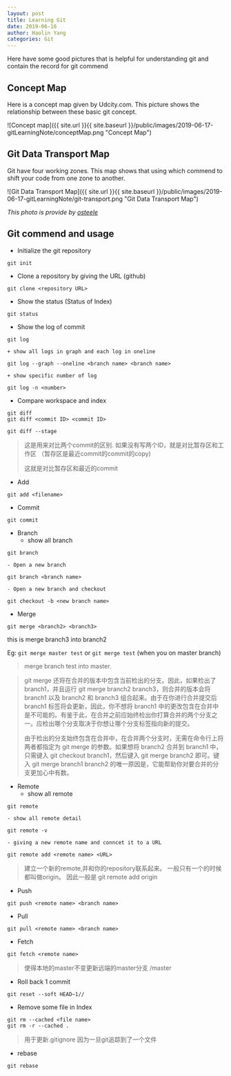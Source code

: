 ```yaml
---
layout: post
title: Learning Git
date: 2019-06-16
author: Haolin Yang
categories: Git
---
```


Here have some good pictures that is helpful for understanding git and contain the record for git commend

## Concept Map
Here is a concept map given by Udcity.com. This picture shows the relationship between these basic git concept. 

![Concept map]({{ site.url }}{{ site.baseurl }}/public/images/2019-06-17-gitLearningNote/conceptMap.png "Concept Map")

## Git Data Transport Map
Git have four working zones. This map shows that using which commend to shift your code from one zone to another.

![Git Data Transport Map]({{ site.url }}{{ site.baseurl }}/public/images/2019-06-17-gitLearningNote/git-transport.png "Git Data Transport Map")

*This photo is provide by [osteele](https://blog.osteele.com/2008/05/my-git-workflow/)*

## Git commend and usage
* Initialize the git repository
```
git init
```

* Clone a repository by giving the URL (github)
```
git clone <repository URL>
```

* Show the status (Status of Index)
```
git status
```

* Show the log of commit
```
git log
```
    + show all logs in graph and each log in oneline
```
git log --graph --oneline <branch name> <branch name>
```
    + show specific number of log
```
git log -n <number>
```

* Compare workspace and index
```
git diff
git diff <commit ID> <commit ID>
```
```
git diff --stage
```
>这是用来对比两个commit的区别.
>如果没有写两个ID，就是对比暂存区和工作区 （暂存区是最近commit的commit的copy)
>
>这就是对比暂存区和最近的commit

* Add 
```
git add <filename>
```

* Commit
```
git commit
```

* Branch
    - show all branch
```
git branch 
```
    - Open a new branch
```
git branch <branch name>
```
    - Open a new branch and checkout 
```
git checkout -b <new branch name>
```

* Merge
```
git merge <branch2> <branch3>
```

this is merge branch3 into branch2

Eg: `git merge master test` or `git merge test` (when you on master branch)

> merge branch test into master.

>git merge 还将在合并的版本中包含当前检出的分支。因此，如果检出了 branch1，并且运行 git merge branch2 branch3，则合并的版本会将 branch1 以及 branch2 和 branch3 组合起来。由于在你进行合并提交后 branch1 标签将会更新，因此，你不想将 branch1 中的更改包含在合并中是不可能的。有鉴于此，在合并之前应始终检出你打算合并的两个分支之一。应检出哪个分支取决于你想让哪个分支标签指向新的提交。
>
>由于检出的分支始终包含在合并中，在合并两个分支时，无需在命令行上将两者都指定为 git merge 的参数。如果想将 branch2 合并到 branch1 中，只需键入 git checkout branch1，然后键入 git merge branch2 即可。键入 git merge branch1 branch2 的唯一原因是，它能帮助你对要合并的分支更加心中有数。

* Remote
    - show all remote
```
git remote
```
    - show all remote detail
```
git remote -v
```
    - giving a new remote name and conncet it to a URL
```
git remote add <remote name> <URL>
```
>建立一个新的remote,并和你的repository联系起来。 一般只有一个的时候都叫做origin。 
因此一般是 git remote add origin <URL>

* Push
```
git push <remote name> <branch name>    
```

* Pull
```
git pull <remote name> <branch name>
```

* Fetch
```
git fetch <remote name>
```
>使得本地的master不变更新远端的master分支 <remote name>/master

* Roll back 1 commit
```
git reset --soft HEAD~1//
```

* Remove some file in Index
```
git rm --cached <file name>
git rm -r --cached . 
```
>用于更新.gitignore
因为一旦git追踪到了一个文件

* rebase
```
git rebase
```